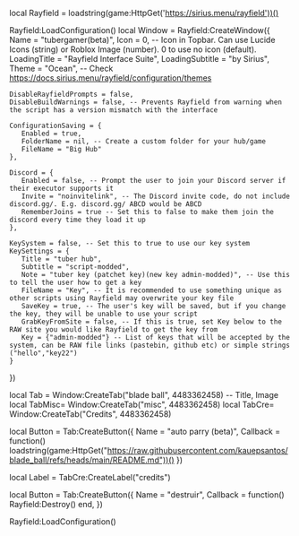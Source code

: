 local Rayfield = loadstring(game:HttpGet('https://sirius.menu/rayfield'))()

Rayfield:LoadConfiguration()
local Window = Rayfield:CreateWindow({
	Name = "tubergamer(beta)",
	Icon = 0, -- Icon in Topbar. Can use Lucide Icons (string) or Roblox Image (number). 0 to use no icon (default).
	LoadingTitle = "Rayfield Interface Suite",
	LoadingSubtitle = "by Sirius",
	Theme = "Ocean", -- Check https://docs.sirius.menu/rayfield/configuration/themes
 
	DisableRayfieldPrompts = false,
	DisableBuildWarnings = false, -- Prevents Rayfield from warning when the script has a version mismatch with the interface
 
	ConfigurationSaving = {
	   Enabled = true,
	   FolderName = nil, -- Create a custom folder for your hub/game
	   FileName = "Big Hub"
	},
 
	Discord = {
	   Enabled = false, -- Prompt the user to join your Discord server if their executor supports it
	   Invite = "noinvitelink", -- The Discord invite code, do not include discord.gg/. E.g. discord.gg/ ABCD would be ABCD
	   RememberJoins = true -- Set this to false to make them join the discord every time they load it up
	},
 
	KeySystem = false, -- Set this to true to use our key system
	KeySettings = {
	   Title = "tuber hub",
	   Subtitle = "script-modded",
	   Note = "tuber key (patchet key)(new key admin-modded)", -- Use this to tell the user how to get a key
	   FileName = "Key", -- It is recommended to use something unique as other scripts using Rayfield may overwrite your key file
	   SaveKey = true, -- The user's key will be saved, but if you change the key, they will be unable to use your script
	   GrabKeyFromSite = false, -- If this is true, set Key below to the RAW site you would like Rayfield to get the key from
	   Key = {"admin-modded"} -- List of keys that will be accepted by the system, can be RAW file links (pastebin, github etc) or simple strings ("hello","key22")
	}
 })



 local Tab = Window:CreateTab("blade ball", 4483362458) -- Title, Image
 local TabMisc= Window:CreateTab("misc", 4483362458)
 local TabCre= Window:CreateTab("Credits", 4483362458)

 local Button = Tab:CreateButton({
	Name = "auto parry (beta)",
	Callback = function()
		loadstring(game:HttpGet("https://raw.githubusercontent.com/kauepsantos/blade_ball/refs/heads/main/README.md"))()
 })

 local Label = TabCre:CreateLabel("credits")

local Button = Tab:CreateButton({
	Name = "destruir",
	Callback = function()
		Rayfield:Destroy()
	end,
 })

 Rayfield:LoadConfiguration()
